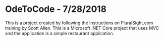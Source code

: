 # OdeToCode - 7/28/2018

This is a project created by following the instructions on PluralSight.com training by Scott Allen.
This is a Microsoft .NET Core project that uses MVC and the application is a simple restaurant application.
